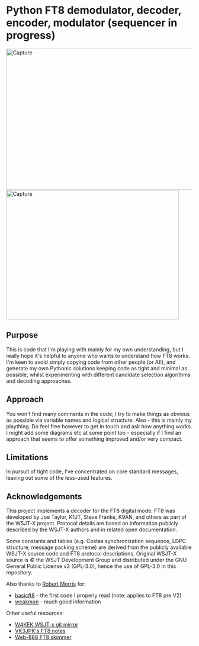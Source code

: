 # Python FT8 demodulator, decoder, encoder, modulator (sequencer in progress)

<img width="981" height="382" alt="Capture" src="https://github.com/user-attachments/assets/8eb7c645-ab75-4e4f-8ce9-1dae6045e6ba" />
<img width="466" height="351" alt="Capture" src="https://github.com/user-attachments/assets/257e5a86-420b-4b82-aee0-ff360b93e3d4" />

## Purpose
This is code that I'm playing with mainly for my own understanding, but I really hope it's helpful to anyone who wants to 
understand how FT8 works. I'm keen to avoid simply copying code from other people (or AI!), and generate my own Pythonic
solutions keeping code as tight and minimal as possible, whilst experimenting with different candidate selection algorithms
and decoding approaches.

## Approach
You won't find many comments in the code; I try to make things as obvious as possible via variable names and logical structure.
Also - this is mainly my plaything. Do feel free however to get in touch and ask how anything works. I might add some diagrams
etc at some point too - especially if I find an approach that seems to offer something improved and/or very compact.

## Limitations
In pursuit of tight code, I've concentrated on core standard messages, leaving out some of the less-used features.

## Acknowledgements
This project implements a decoder for the FT8 digital mode.
FT8 was developed by Joe Taylor, K1JT, Steve Franke, K9AN, and others as part of the WSJT-X project.
Protocol details are based on information publicly described by the WSJT-X authors and in related open documentation.

Some constants and tables (e.g. Costas synchronization sequence, LDPC structure, message packing scheme) are derived from 
the publicly available WSJT-X source code and FT8 protocol descriptions. Original WSJT-X source is © the WSJT Development Group 
and distributed under the GNU General Public License v3 (GPL-3.0), hence the use of GPL-3.0 in this repository.

Also thanks to [Robert Morris](https://github.com/rtmrtmrtmrtm) for: 
 - [basicft8](https://github.com/rtmrtmrtmrtm/basicft8) - the first code I properly read (note: applies to FT8 pre V2)
 - [weakmon](https://github.com/rtmrtmrtmrtm/weakmon/) - much good information

Other useful resources:
 - [W4KEK WSJT-x git mirror](https://www.repo.radio/w4kek/WSJT-X)
 - [VK3JPK's FT8 notes](https://github.com/vk3jpk/ft8-notes)
 - [Web-888 FT8 skimmer](https://www.rx-888.com/web/design/digi.html)
